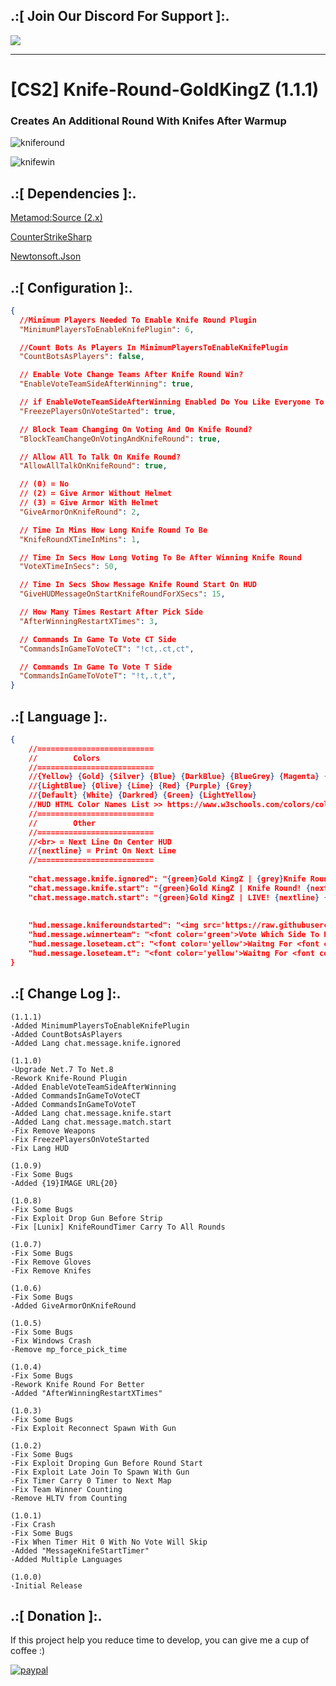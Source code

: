 ## .:[ Join Our Discord For Support ]:.

<a href="https://discord.com/invite/U7AuQhu"><img src="https://discord.com/api/guilds/651838917687115806/widget.png?style=banner2"></a>

***
# [CS2] Knife-Round-GoldKingZ (1.1.1)

### Creates An Additional Round With Knifes After Warmup

![kniferound](https://github.com/oqyh/cs2-Knife-Round-GoldKingZ/assets/48490385/83968ac0-896c-40b1-8c59-602bc6962b01)

![knifewin](https://github.com/oqyh/cs2-Knife-Round-GoldKingZ/assets/48490385/fb2465cb-778f-4341-b633-8fa07d162b2a)


## .:[ Dependencies ]:.
[Metamod:Source (2.x)](https://www.sourcemm.net/downloads.php/?branch=master)

[CounterStrikeSharp](https://github.com/roflmuffin/CounterStrikeSharp/releases)

[Newtonsoft.Json](https://www.nuget.org/packages/Newtonsoft.Json)


## .:[ Configuration ]:.
```json
{
  //Minimum Players Needed To Enable Knife Round Plugin
  "MinimumPlayersToEnableKnifePlugin": 6,

  //Count Bots As Players In MinimumPlayersToEnableKnifePlugin
  "CountBotsAsPlayers": false,

  // Enable Vote Change Teams After Knife Round Win?
  "EnableVoteTeamSideAfterWinning": true,

  // if EnableVoteTeamSideAfterWinning Enabled Do You Like Everyone To Be Freeze On Voting?
  "FreezePlayersOnVoteStarted": true,

  // Block Team Changing On Voting And On Knife Round?
  "BlockTeamChangeOnVotingAndKnifeRound": true,

  // Allow All To Talk On Knife Round?
  "AllowAllTalkOnKnifeRound": true,

  // (0) = No
  // (2) = Give Armor Without Helmet
  // (3) = Give Armor With Helmet
  "GiveArmorOnKnifeRound": 2,

  // Time In Mins How Long Knife Round To Be
  "KnifeRoundXTimeInMins": 1,

  // Time In Secs How Long Voting To Be After Winning Knife Round
  "VoteXTimeInSecs": 50,

  // Time In Secs Show Message Knife Round Start On HUD
  "GiveHUDMessageOnStartKnifeRoundForXSecs": 15,

  // How Many Times Restart After Pick Side
  "AfterWinningRestartXTimes": 3,

  // Commands In Game To Vote CT Side
  "CommandsInGameToVoteCT": "!ct,.ct,ct",

  // Commands In Game To Vote T Side
  "CommandsInGameToVoteT": "!t,.t,t",
}
```

## .:[ Language ]:.
```json
{
	//==========================
	//        Colors
	//==========================
	//{Yellow} {Gold} {Silver} {Blue} {DarkBlue} {BlueGrey} {Magenta} {LightRed}
	//{LightBlue} {Olive} {Lime} {Red} {Purple} {Grey}
	//{Default} {White} {Darkred} {Green} {LightYellow}
	//HUD HTML Color Names List >> https://www.w3schools.com/colors/colors_names.asp
	//==========================
	//        Other
	//==========================
	//<br> = Next Line On Center HUD 
	//{nextline} = Print On Next Line
	//==========================
	
	"chat.message.knife.ignored": "{green}Gold KingZ | {grey}Knife Round Ignored Less Players ( {yellow}{0} Current {grey}/ {yellow}{1} Needed {grey})",
	"chat.message.knife.start": "{green}Gold KingZ | Knife Round! {nextline} {green}Gold KingZ | Knife Round! {nextline} {green}Gold KingZ | Knife Round!",
	"chat.message.match.start": "{green}Gold KingZ | LIVE! {nextline} {green}Gold KingZ | LIVE! {nextline} {green}Gold KingZ | LIVE!",
    
    
	"hud.message.kniferoundstarted": "<img src='https://raw.githubusercontent.com/oqyh/cs2-Knife-Round-GoldKingZ/main/Resources/knifeleft.png' class=''> <font color='orange'>Knife Round <img src='https://raw.githubusercontent.com/oqyh/cs2-Knife-Round-GoldKingZ/main/Resources/kniferight.png' class=''> <br> <br> <font color='blueviolet'>Winner Will Choose Team Side </font>",
	"hud.message.winnerteam": "<font color='green'>Vote Which Side To Pick <br> <font color='darkred'> = Time Left To Vote: {0} Secs = <br> <font color='yellow'>!ct <font color='grey'>To Go CT Side Team <br> <font color='yellow'>!t <font color='grey'>To Go T Side Team <br> <font color='grey'>Votes On <img src='https://raw.githubusercontent.com/oqyh/cs2-Knife-Round-GoldKingZ/main/Resources/ctimg.png' class=''> <font color='green'>[{1} <font color='grey'>/ <font color='green'>{3}] <br> <font color='grey'>Votes On <img src='https://raw.githubusercontent.com/oqyh/cs2-Knife-Round-GoldKingZ/main/Resources/timg.png' class=''> <font color='green'>[{2} <font color='grey'>/ <font color='green'>{3}] </font>",
	"hud.message.loseteam.ct": "<font color='yellow'>Waitng For <font color='red'>T's <font color='yellow'>To Vote </font>",
	"hud.message.loseteam.t": "<font color='yellow'>Waitng For <font color='RoyalBlue'>CT's <font color='yellow'>To Vote </font>"
}
```

## .:[ Change Log ]:.
```
(1.1.1)
-Added MinimumPlayersToEnableKnifePlugin
-Added CountBotsAsPlayers
-Added Lang chat.message.knife.ignored 

(1.1.0)
-Upgrade Net.7 To Net.8
-Rework Knife-Round Plugin
-Added EnableVoteTeamSideAfterWinning
-Added CommandsInGameToVoteCT
-Added CommandsInGameToVoteT
-Added Lang chat.message.knife.start
-Added Lang chat.message.match.start
-Fix Remove Weapons
-Fix FreezePlayersOnVoteStarted
-Fix Lang HUD 

(1.0.9)
-Fix Some Bugs
-Added {19}IMAGE URL{20}

(1.0.8)
-Fix Some Bugs
-Fix Exploit Drop Gun Before Strip
-Fix [Lunix] KnifeRoundTimer Carry To All Rounds

(1.0.7)
-Fix Some Bugs
-Fix Remove Gloves
-Fix Remove Knifes

(1.0.6)
-Fix Some Bugs
-Added GiveArmorOnKnifeRound

(1.0.5)
-Fix Some Bugs
-Fix Windows Crash
-Remove mp_force_pick_time

(1.0.4)
-Fix Some Bugs
-Rework Knife Round For Better
-Added "AfterWinningRestartXTimes"

(1.0.3)
-Fix Some Bugs
-Fix Exploit Reconnect Spawn With Gun

(1.0.2)
-Fix Some Bugs
-Fix Exploit Droping Gun Before Round Start
-Fix Exploit Late Join To Spawn With Gun
-Fix Timer Carry 0 Timer to Next Map
-Fix Team Winner Counting
-Remove HLTV from Counting

(1.0.1)
-Fix Crash
-Fix Some Bugs
-Fix When Timer Hit 0 With No Vote Will Skip
-Added "MessageKnifeStartTimer"
-Added Multiple Languages

(1.0.0)
-Initial Release
```

## .:[ Donation ]:.

If this project help you reduce time to develop, you can give me a cup of coffee :)

[![paypal](https://www.paypalobjects.com/en_US/i/btn/btn_donateCC_LG.gif)](https://paypal.me/oQYh)
